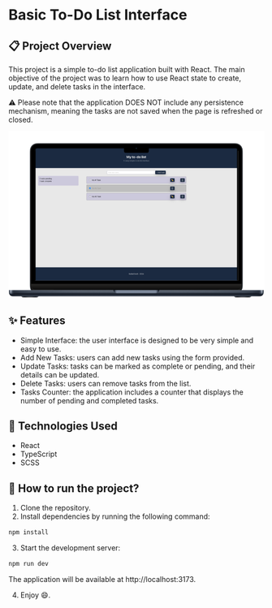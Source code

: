 # Basic To-Do List Interface

## :clipboard: Project Overview

This project is a simple to-do list application built with React. The main objective of the project was to learn how to use React state to create, update, and delete tasks in the interface.

:warning: Please note that the application DOES NOT include any persistence mechanism, meaning the tasks are not saved when the page is refreshed or closed.

![To Do List Interface](result/todo_list_interface_final_result.png)

## :sparkles: Features

- Simple Interface: the user interface is designed to be very simple and easy to use.
- Add New Tasks: users can add new tasks using the form provided.
- Update Tasks: tasks can be marked as complete or pending, and their details can be updated.
- Delete Tasks: users can remove tasks from the list.
- Tasks Counter: the application includes a counter that displays the number of pending and completed tasks.

## :wrench: Technologies Used

- React
- TypeScript
- SCSS

## :rocket: How to run the project?

1. Clone the repository.
2. Install dependencies by running the following command:

```bash
npm install
```

3. Start the development server:

```bash
npm run dev
```

The application will be available at http://localhost:3173.

4. Enjoy :smile:.
